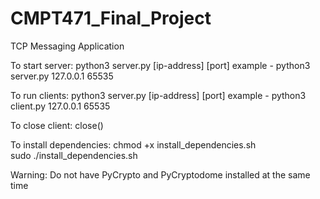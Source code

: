 # CMPT471_Final_Project
TCP Messaging Application

To start server:
  python3 server.py [ip-address] [port]
  example - python3 server.py 127.0.0.1 65535

To run clients:
  python3 server.py [ip-address] [port]
  example - python3 client.py 127.0.0.1 65535

To close client:
  close()

To install dependencies:
  chmod +x install_dependencies.sh  
  sudo ./install_dependencies.sh
  
Warning: Do not have PyCrypto and PyCryptodome installed at the same time
